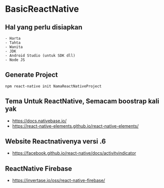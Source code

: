 # BasicReactNative
## Hal yang perlu disiapkan
```
- Harta
- Tahta
- Wanita
- JDK
- Android Studio (untuk SDK dll)
- Node JS
```

## Generate Project
```
npm react-native init NamaReactNativeProject
```

## Tema Untuk ReactNative, Semacam boostrap kali yak
- https://docs.nativebase.io/
- https://react-native-elements.github.io/react-native-elements/

## Website Reactnativenya versi .6
- https://facebook.github.io/react-native/docs/activityindicator

## ReactNative Firebase
- https://invertase.io/oss/react-native-firebase/
